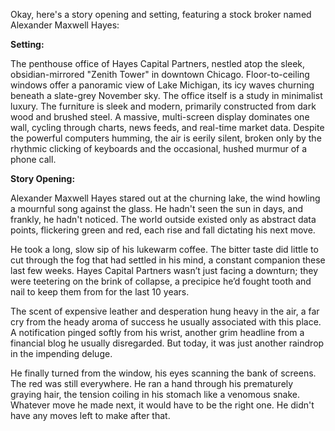 Okay, here's a story opening and setting, featuring a stock broker named Alexander Maxwell Hayes:

**Setting:**

The penthouse office of Hayes Capital Partners, nestled atop the sleek, obsidian-mirrored "Zenith Tower" in downtown Chicago. Floor-to-ceiling windows offer a panoramic view of Lake Michigan, its icy waves churning beneath a slate-grey November sky. The office itself is a study in minimalist luxury. The furniture is sleek and modern, primarily constructed from dark wood and brushed steel. A massive, multi-screen display dominates one wall, cycling through charts, news feeds, and real-time market data. Despite the powerful computers humming, the air is eerily silent, broken only by the rhythmic clicking of keyboards and the occasional, hushed murmur of a phone call.

**Story Opening:**

Alexander Maxwell Hayes stared out at the churning lake, the wind howling a mournful song against the glass. He hadn't seen the sun in days, and frankly, he hadn't noticed. The world outside existed only as abstract data points, flickering green and red, each rise and fall dictating his next move.

He took a long, slow sip of his lukewarm coffee. The bitter taste did little to cut through the fog that had settled in his mind, a constant companion these last few weeks. Hayes Capital Partners wasn’t just facing a downturn; they were teetering on the brink of collapse, a precipice he’d fought tooth and nail to keep them from for the last 10 years.

The scent of expensive leather and desperation hung heavy in the air, a far cry from the heady aroma of success he usually associated with this place. A notification pinged softly from his wrist, another grim headline from a financial blog he usually disregarded. But today, it was just another raindrop in the impending deluge.

He finally turned from the window, his eyes scanning the bank of screens. The red was still everywhere. He ran a hand through his prematurely graying hair, the tension coiling in his stomach like a venomous snake. Whatever move he made next, it would have to be the right one. He didn't have any moves left to make after that.
